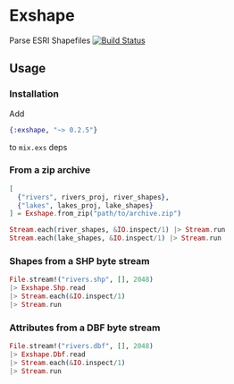 # Exshape
Parse ESRI Shapefiles
[![Build Status](https://travis-ci.org/rozap/exshape.svg?branch=master)](https://travis-ci.org/rozap/exshape)



## Usage
### Installation
Add 

```elixir
{:exshape, "~> 0.2.5"}
```

to `mix.exs` deps

### From a zip archive
```elixir
[
  {"rivers", rivers_proj, river_shapes},
  {"lakes", lakes_proj, lake_shapes}
] = Exshape.from_zip("path/to/archive.zip")

Stream.each(river_shapes, &IO.inspect/1) |> Stream.run
Stream.each(lake_shapes, &IO.inspect/1) |> Stream.run
```

### Shapes from a SHP byte stream
```elixir
File.stream!("rivers.shp", [], 2048)
|> Exshape.Shp.read
|> Stream.each(&IO.inspect/1)
|> Stream.run
```

### Attributes from a DBF byte stream
```elixir
File.stream!("rivers.dbf", [], 2048)
|> Exshape.Dbf.read
|> Stream.each(&IO.inspect/1)
|> Stream.run
```
